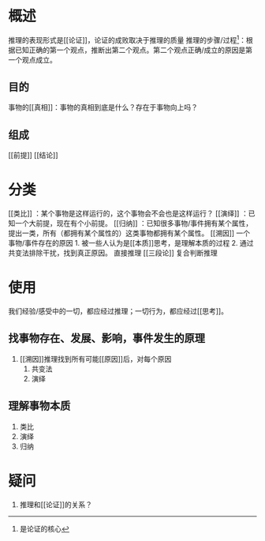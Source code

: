 # 概述
推理的表现形式是[[论证]]，论证的成败取决于推理的质量
推理的步骤/过程[^1]：根据已知正确的第一个观点，推断出第二个观点。第二个观点正确/成立的原因是第一个观点成立。
## 目的
事物的[[真相]]：事物的真相到底是什么？存在于事物向上吗？
## 组成
[[前提]]
[[结论]] 
# 分类
[[类比]] ：某个事物是这样运行的，这个事物会不会也是这样运行？
[[演绎]] ：已知一个大前提，现在有个小前提。
[[归纳]] ：已知很多事物/事件拥有某个属性，提出一类，所有（都拥有某个属性的）这类事物都拥有某个属性。
[[溯因]] 一个事物/事件存在的原因
	1. 被一些人认为是[[本质]]思考，是理解本质的过程
	2. 通过共变法排除干扰，找到真正原因。
直接推理
[[三段论]] 
复合判断推理
# 使用
我们经验/感受中的一切，都应经过推理；一切行为，都应经过[[思考]]。
## 找事物存在、发展、影响，事件发生的原理
1. [[溯因]]推理找到所有可能[[原因]]后，对每个原因
	1. 共变法
	2. 演绎

## 理解事物本质
1. 类比
2. 演绎
3. 归纳

# 疑问
1. 推理和[[论证]]的关系？

[^1]: 是论证的核心